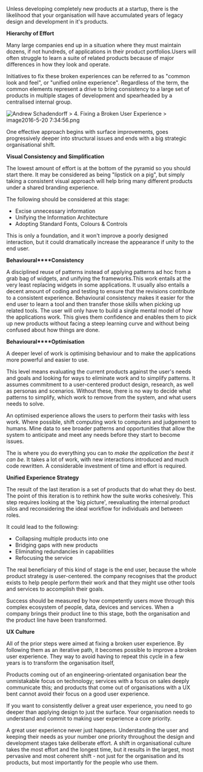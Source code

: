 <!-- TITLE: Fixing Broken Ux -->
<!-- SUBTITLE: A quick summary of Fixing Broken Ux -->


Unless developing completely new products at a startup, there is the likelihood that your organisation will have accumulated years of legacy design and development in it's products.

**Hierarchy of Effort**

Many large companies end up in a situation where they must maintain dozens, if not hundreds, of applications in their product portfolios.Users will often struggle to learn a suite of related products because of major differences in how they look and operate.

Initiatives to fix these broken experiences can be referred to as "common look and feel", or "unified online experience". Regardless of the term, the common elements represent a drive to bring consistency to a large set of products in multiple stages of development and spearheaded by a centralised internal group.

![](https://oisoftware.atlassian.net/wiki/download/thumbnails/22708227/image2016-5-20%207:34:56.png?version=1&modificationDate=1463695336300&cacheVersion=1&api=v2&height=400 "Andrew Schadendorff > 4\. Fixing a Broken User Experience > image2016-5-20 7:34:56.png")

One effective approach begins with surface improvements, goes progressively deeper into structural issues and ends with a big strategic organisational shift.

**Visual Consistency and Simplification**

The lowest amount of effort is at the bottom of the pyramid so you should start there. It may be considered as being "lipstick on a pig", but simply taking a consistent visual approach will help bring many different products under a shared branding experience.

The following should be considered at this stage:

*   Excise unnecessary information
*   Unifying the Information Architecture
*   Adopting Standard Fonts, Colours & Controls

This is only a foundation, and it won't improve a poorly designed interaction, but it could dramatically increase the appearance if unity to the end user.

**Behavioural****Consistency**

A disciplined reuse of patterns instead of applying patterns ad hoc from a grab bag of widgets, and unifying the frameworks.This work entails at the very least replacing widgets in some applications. It usually also entails a decent amount of coding and testing to ensure that the revisions contribute to a consistent experience. Behavioural consistency makes it easier for the end user to learn a tool and then transfer those skills when picking up related tools. The user will only have to build a single mental model of how the applications work. This gives them confidence and enables them to pick up new products without facing a steep learning curve and without being confused about how things are done.

**Behavioural****Optimisation**

A deeper level of work is optimising behaviour and to make the applications more powerful and easier to use.

This level means evaluating the current products against the user's needs and goals and looking for ways to eliminate work and to simplify patterns. It assumes commitment to a user-centered product design, research, as well as personas and scenarios. Without these, there is no way to decide what patterns to simplify, which work to remove from the system, and what users needs to solve.

An optimised experience allows the users to perform their tasks with less work. Where possible, shift computing work to computers and judgement to humans. Mine data to see broader patterns and opportunities that allow the system to anticipate and meet any needs before they start to become issues.

The is where you do everything you can to _make the application the best it can be._ It takes a lot of work, with new interactions introduced and much code rewritten. A considerable investment of time and effort is required.

**Unified Experience Strategy**

The result of the last iteration is a set of products that do what they do best. The point of this iteration is to rethink how the suite works cohesively.
This step requires looking at the 'big picture', reevaluating the internal product silos and reconsidering the ideal workflow for individuals and between roles.

It could lead to the following:

*   Collapsing multiple products into one
*   Bridging gaps with new products
*   Eliminating redundancies in capabilities
*   Refocusing the service

The real beneficiary of this kind of stage is the end user, because the whole product strategy is user-centered. the company recognises that the product exists to help people perform their work and that they might use other tools and services to accomplish their goals.

Success should be measured by how competently users move through this complex ecosystem of people, data, devices and services. When a company brings their product line to this stage, both the organisation and the product line have been transformed.

**UX Culture**

All of the prior steps were aimed at fixing a broken user experience. By following them as an iterative path, it becomes possible to improve a broken user experience. They way to avoid having to repeat this cycle in a few years is to transform the organisation itself,

Products coming out of an engineering-orientated organisation bear the unmistakable focus on technology; services with a focus on sales deeply communicate this; and products that come out of organisations with a UX bent cannot avoid their focus on a good user experience.

If you want to consistently deliver a great user experience, you need to go deeper than applying design to just the surface. Your organisation needs to understand and commit to making user experience a core priority.

A great user experience never just happens. Understanding the user and keeping their needs as your number one priority throughout the design and development stages take deliberate effort. A shift in organisational culture takes the most effort and the longest time, but it results in the largest, most pervasive and most coherent shift - not just for the organisation and its products, but most importantly for the people who use them.
